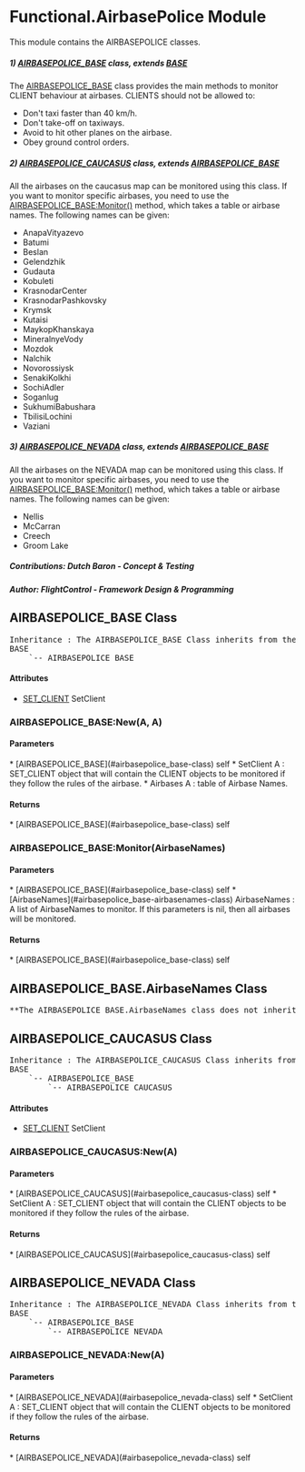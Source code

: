 # Functional.AirbasePolice Module
This module contains the AIRBASEPOLICE classes.



##### 1) [AIRBASEPOLICE_BASE](#airbasepolice_base-class) class, extends [BASE](#base-class)

The [AIRBASEPOLICE_BASE](#airbasepolice_base-class) class provides the main methods to monitor CLIENT behaviour at airbases.
CLIENTS should not be allowed to:

* Don't taxi faster than 40 km/h.
* Don't take-off on taxiways.
* Avoid to hit other planes on the airbase.
* Obey ground control orders.

##### 2) [AIRBASEPOLICE_CAUCASUS](#airbasepolice_caucasus-class) class, extends [AIRBASEPOLICE_BASE](#airbasepolice_base-class)

All the airbases on the caucasus map can be monitored using this class.
If you want to monitor specific airbases, you need to use the [AIRBASEPOLICE_BASE:Monitor()](#airbasepolice_base-monitor-airbasenames) method, which takes a table or airbase names.
The following names can be given:
* AnapaVityazevo
* Batumi
* Beslan
* Gelendzhik
* Gudauta
* Kobuleti
* KrasnodarCenter
* KrasnodarPashkovsky
* Krymsk
* Kutaisi
* MaykopKhanskaya
* MineralnyeVody
* Mozdok
* Nalchik
* Novorossiysk
* SenakiKolkhi
* SochiAdler
* Soganlug
* SukhumiBabushara
* TbilisiLochini
* Vaziani

##### 3) [AIRBASEPOLICE_NEVADA](#airbasepolice_nevada-class) class, extends [AIRBASEPOLICE_BASE](#airbasepolice_base-class)

All the airbases on the NEVADA map can be monitored using this class.
If you want to monitor specific airbases, you need to use the [AIRBASEPOLICE_BASE:Monitor()](#airbasepolice_base-monitor-airbasenames) method, which takes a table or airbase names.
The following names can be given:
* Nellis
* McCarran
* Creech
* Groom Lake

#####  Contributions: Dutch Baron - Concept & Testing
#####  Author: FlightControl - Framework Design &  Programming

## AIRBASEPOLICE_BASE Class
<pre>
Inheritance : The AIRBASEPOLICE_BASE Class inherits from the following parents :
BASE
	`-- AIRBASEPOLICE_BASE
</pre>
<h4> Attributes </h4>

* [SET_CLIENT](#set_client-class) SetClient


### AIRBASEPOLICE_BASE:New(A, A)

<h4> Parameters </h4>
* [AIRBASEPOLICE_BASE](#airbasepolice_base-class)
self
* SetClient A : SET_CLIENT object that will contain the CLIENT objects to be monitored if they follow the rules of the airbase.
* Airbases A : table of Airbase Names.

<h4> Returns </h4>
* [AIRBASEPOLICE_BASE](#airbasepolice_base-class)
self


### AIRBASEPOLICE_BASE:Monitor(AirbaseNames)

<h4> Parameters </h4>
* [AIRBASEPOLICE_BASE](#airbasepolice_base-class)
self
* [AirbaseNames](#airbasepolice_base-airbasenames-class) AirbaseNames : A list of AirbaseNames to monitor. If this parameters is nil, then all airbases will be monitored.

<h4> Returns </h4>
* [AIRBASEPOLICE_BASE](#airbasepolice_base-class)
self


## AIRBASEPOLICE_BASE.AirbaseNames Class
<pre>
**The AIRBASEPOLICE_BASE.AirbaseNames class does not inherit**
</pre>

## AIRBASEPOLICE_CAUCASUS Class
<pre>
Inheritance : The AIRBASEPOLICE_CAUCASUS Class inherits from the following parents :
BASE
	`-- AIRBASEPOLICE_BASE
		`-- AIRBASEPOLICE_CAUCASUS
</pre>
<h4> Attributes </h4>

* [SET_CLIENT](#set_client-class) SetClient


### AIRBASEPOLICE_CAUCASUS:New(A)

<h4> Parameters </h4>
* [AIRBASEPOLICE_CAUCASUS](#airbasepolice_caucasus-class)
self
* SetClient A : SET_CLIENT object that will contain the CLIENT objects to be monitored if they follow the rules of the airbase.

<h4> Returns </h4>
* [AIRBASEPOLICE_CAUCASUS](#airbasepolice_caucasus-class)
self


## AIRBASEPOLICE_NEVADA Class
<pre>
Inheritance : The AIRBASEPOLICE_NEVADA Class inherits from the following parents :
BASE
	`-- AIRBASEPOLICE_BASE
		`-- AIRBASEPOLICE_NEVADA
</pre>

### AIRBASEPOLICE_NEVADA:New(A)

<h4> Parameters </h4>
* [AIRBASEPOLICE_NEVADA](#airbasepolice_nevada-class)
self
* SetClient A : SET_CLIENT object that will contain the CLIENT objects to be monitored if they follow the rules of the airbase.

<h4> Returns </h4>
* [AIRBASEPOLICE_NEVADA](#airbasepolice_nevada-class)
self


